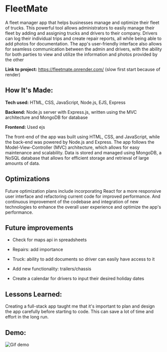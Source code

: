 # FleetMate

A fleet manager app that helps businesses manage and optimize their fleet of trucks. This powerful tool allows administrators to easily manage their fleet by adding and assigning trucks and drivers to their company. Drivers can log their individual trips and create repair reports, all while being able to add photos for documentation. The app's user-friendly interface also allows for seamless communication between the admin and drivers, with the ability for both parties to view and utilize the information and photos provided by the other

**Link to project:** https://fleetmate.onrender.com/ (slow first start because of render)

<!-- ![alt tag](http://placecorgi.com/1200/650) -->

## How It's Made:

**Tech used:** HTML, CSS, JavaScript, Node.js, EJS, Express

**Backend:** Node.js server with Express.js, written using the MVC architecture and MongoDB for database

**Frontend:** Used ejs

The front-end of the app was built using HTML, CSS, and JavaScript, while the back-end was powered by Node.js and Express. The app follows the Model-View-Controller (MVC) architecture, which allows for easy maintenance and scalability. Data is stored and managed using MongoDB, a NoSQL database that allows for efficient storage and retrieval of large amounts of data. 

## Optimizations

Future optimization plans include incorporating React for a more responsive user interface and refactoring current code for improved performance.
And continuous improvement of the codebase and integration of new technologies to enhance the overall user experience and optimize the app's performance.

## Future improvements

- Check for maps api in spreadsheets

- Repairs: add importance

- Truck: ability to add documents so driver can easily have access to it

- Add new functionality: trailers/chassis

- Create a calendar for drivers to input their desired holiday dates

## Lessons Learned:

Creating a full-stack app taught me that it's important to plan and design the app carefully before starting to code. This can save a lot of time and effort in the long run.

## Demo:

![Gif demo](https://i.imgur.com/HaWIwpZ.gif)


<!-- ## Examples:

Take a look at these couple examples that I have in my own portfolio: -->

<!-- **Palettable:** https://github.com/alecortega/palettable

**Twitter Battle:** https://github.com/alecortega/twitter-battle

**Patch Panel:** https://github.com/alecortega/patch-panel -->
